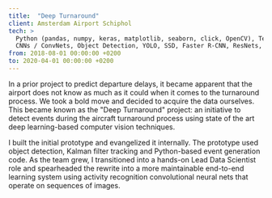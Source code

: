 ```yaml
---
title:  "Deep Turnaround"
client: Amsterdam Airport Schiphol
tech: > 
  Python (pandas, numpy, keras, matplotlib, seaborn, click, OpenCV), TensorFlow, TensorFlow Object Detection API, TensorBoard,
  CNNs / ConvNets, Object Detection, YOLO, SSD, Faster R-CNN, ResNets, Video Activity Recognition, Inception-based architectures, multi-task learning, Locality Similarity Hashing, Kalman filter tracking, Airflow, MLflow, Linux, Azure
from: 2018-08-01 00:00:00 +0200 
to: 2020-04-01 00:00:00 +0200
---
```

In a prior project to predict departure delays, it became apparent that the airport does not know as much as it could when it comes to the turnaround process. 
We took a bold move and decided to acquire the data ourselves. This became known as the "Deep Turnaround" project: an initiative to detect events during the aircraft turnaround process using state of the art deep learning-based computer vision techniques.

I built the initial prototype and evangelized it internally. The prototype used object detection, Kalman filter tracking and Python-based event generation code. As the team grew, I transitioned into a hands-on Lead Data Scientist role and spearheaded the rewrite into a more maintainable end-to-end learning system using activity recognition convolutional neural nets that operate on sequences of images.


